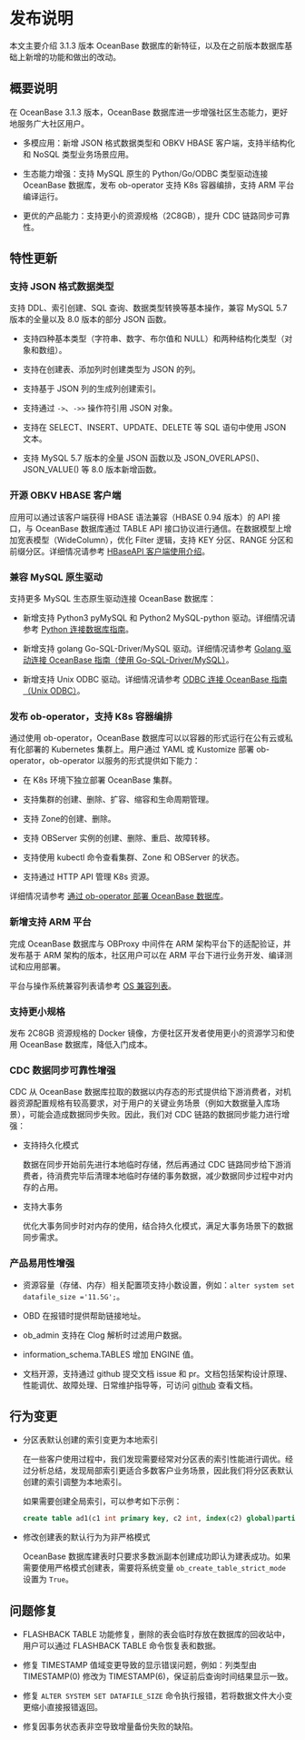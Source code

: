 # 发布说明

本文主要介绍 3.1.3 版本 OceanBase 数据库的新特征，以及在之前版本数据库基础上新增的功能和做出的改动。

## 概要说明

在 OceanBase 3.1.3 版本，OceanBase 数据库进一步增强社区生态能力，更好地服务广大社区用户。

- 多模应用：新增 JSON 格式数据类型和 OBKV HBASE 客户端，支持半结构化和 NoSQL 类型业务场景应用。

- 生态能力增强：支持 MySQL 原生的 Python/Go/ODBC 类型驱动连接 OceanBase 数据库，发布 ob-operator 支持 K8s 容器编排，支持 ARM 平台编译运行。

- 更优的产品能力：支持更小的资源规格（2C8GB），提升 CDC 链路同步可靠性。

## 特性更新

### 支持 JSON 格式数据类型

支持 DDL、索引创建、SQL 查询、数据类型转换等基本操作，兼容 MySQL 5.7 版本的全量以及 8.0 版本的部分 JSON 函数。

- 支持四种基本类型（字符串、数字、布尔值和 NULL）和两种结构化类型（对象和数组）。

- 支持在创建表、添加列时创建类型为 JSON 的列。
  
- 支持基于 JSON 列的生成列创建索引。
  
- 支持通过 `->`、`->>` 操作符引用 JSON 对象。
  
- 支持在 SELECT、INSERT、UPDATE、DELETE 等 SQL 语句中使用 JSON 文本。
  
- 支持 MySQL 5.7 版本的全量 JSON 函数以及 JSON_OVERLAPS()、JSON_VALUE() 等 8.0 版本新增函数。
  
### 开源 OBKV HBASE 客户端

应用可以通过该客户端获得 HBASE 语法兼容（HBASE 0.94 版本）的 API 接口，与 OceanBase 数据库通过 TABLE API 接口协议进行通信。在数据模型上增加宽表模型（WideColumn），优化 Filter 逻辑，支持 KEY 分区、RANGE 分区和前缀分区。详细情况请参考 [HBaseAPI 客户端使用介绍](../9.supporting-tools/8.hbaseapi/3.use-of-the-hbaseapi-client.md)。

### 兼容 MySQL 原生驱动

支持更多 MySQL 生态原生驱动连接 OceanBase 数据库：

- 新增支持 Python3 pyMySQL 和 Python2 MySQL-python 驱动。详细情况请参考 [Python 连接数据库指南](../7.developer-guide/2.connect-to-oceanbase-database/6.connect-to-oceanbase-through-python-driver.md)。
  
- 新增支持 golang Go-SQL-Driver/MySQL 驱动。详细情况请参考 [Golang 驱动连接 OceanBase 指南（使用 Go-SQL-Driver/MySQL）](../7.developer-guide/2.connect-to-oceanbase-database/7.connect-to-oceanbase-through-golang-driver.md)。
  
- 新增支持 Unix ODBC 驱动。详细情况请参考 [ODBC 连接 OceanBase 指南（Unix ODBC）](../7.developer-guide/2.connect-to-oceanbase-database/8.connect-to-oceanbase-through-Unix-ODBC.md)。

### 发布 ob-operator，支持 K8s 容器编排

通过使用 ob-operator，OceanBase 数据库可以以容器的形式运行在公有云或私有化部署的 Kubernetes 集群上。用户通过 YAML 或 Kustomize 部署 ob-operator，ob-operator 以服务的形式提供如下能力：

- 在 K8s 环境下独立部署 OceanBase 集群。
  
- 支持集群的创建、删除、扩容、缩容和生命周期管理。
  
- 支持 Zone的创建、删除。
  
- 支持 OBServer 实例的创建、删除、重启、故障转移。
  
- 支持使用 kubectl 命令查看集群、Zone 和 OBServer 的状态。
  
- 支持通过 HTTP API 管理 K8s 资源。

详细情况请参考 [通过 ob-operator 部署 OceanBase 数据库](../4.installation-and-deployment/16.deploy-ob-in-kubernetes-via-ob-operator.md)。

### 新增支持 ARM 平台

完成 OceanBase 数据库与 OBProxy 中间件在 ARM 架构平台下的适配验证，并发布基于 ARM 架构的版本，社区用户可以在 ARM 平台下进行业务开发、编译测试和应用部署。

平台与操作系统兼容列表请参考 [OS 兼容列表](https://github.com/oceanbase/oceanbase#os-compatibility-list)。

### 支持更小规格

发布 2C8GB 资源规格的 Docker 镜像，方便社区开发者使用更小的资源学习和使用 OceanBase 数据库，降低入门成本。

### CDC 数据同步可靠性增强

CDC 从 OceanBase 数据库拉取的数据以内存态的形式提供给下游消费者，对机器资源配置规格有较高要求，对于用户的关键业务场景（例如大数据量入库场景），可能会造成数据同步失败。因此，我们对 CDC 链路的数据同步能力进行增强：

- 支持持久化模式
  
  数据在同步开始前先进行本地临时存储，然后再通过 CDC 链路同步给下游消费者，待消费完毕后清理本地临时存储的事务数据，减少数据同步过程中对内存的占用。
  
- 支持大事务
  
  优化大事务同步时对内存的使用，结合持久化模式，满足大事务场景下的数据同步需求。

### 产品易用性增强

- 资源容量（存储、内存）相关配置项支持小数设置，例如：`alter system set datafile_size ='11.5G';`。
  
- OBD 在报错时提供帮助链接地址。
  
- ob_admin 支持在 Clog 解析时过滤用户数据。
  
- information_schema.TABLES 增加 ENGINE 值。
  
- 文档开源，支持通过 github 提交文档 issue 和 pr。文档包括架构设计原理、性能调优、故障处理、日常维护指导等，可访问 [github](https://github.com/oceanbase/oceanbase-doc/tree/V3.1.2/zh-CN) 查看文档。

## 行为变更

- 分区表默认创建的索引变更为本地索引
  
  在一些客户使用过程中，我们发现需要经常对分区表的索引性能进行调优。经过分析总结，发现局部索引更适合多数客户业务场景，因此我们将分区表默认创建的索引调整为本地索引。
  
  如果需要创建全局索引，可以参考如下示例：
  
  ```sql
  create table ad1(c1 int primary key, c2 int, index(c2) global)partition by key(c1) partitions 2
  ```

- 修改创建表的默认行为为非严格模式
  
  OceanBase 数据库建表时只要求多数派副本创建成功即认为建表成功。如果需要使用严格模式创建表，需要将系统变量 `ob_create_table_strict_mode` 设置为 `True`。

## 问题修复

- FLASHBACK TABLE 功能修复，删除的表会临时存放在数据库的回收站中，用户可以通过 FLASHBACK TABLE 命令恢复表和数据。
  
- 修复 TIMESTAMP 值域变更导致的显示错误问题，例如：列类型由 TIMESTAMP(0) 修改为 TIMESTAMP(6)，保证前后查询时间结果显示一致。
  
- 修复 `ALTER SYSTEM SET DATAFILE_SIZE` 命令执行报错，若将数据文件大小变更缩小直接报错返回。
  
- 修复因事务状态表非空导致增量备份失败的缺陷。
